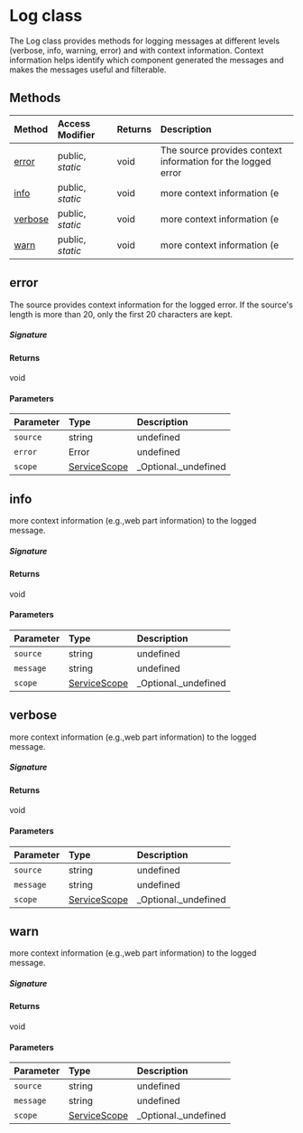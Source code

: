 # Log class





The Log class provides methods for logging messages at different levels (verbose, 
info, warning, error) and with context information. Context information helps identify 
which component generated the messages and makes the messages useful and filterable. 







## Methods

| Method	   | Access Modifier | Returns	| Description|
|:-------------|:----|:-------|:-----------|
|[error](#error~o8xg9)     | public, _static_ | void | The source provides context information for the logged error |
|[info](#info~z4ee9)     | public, _static_ | void | more context information (e |
|[verbose](#verbose~j0n09)     | public, _static_ | void | more context information (e |
|[warn](#warn~l5949)     | public, _static_ | void | more context information (e |




## error

The source provides context information for the logged error. 
If the source's length is more than 20, only the first 20 characters are kept.

##### Signature

#### Returns
void

#### Parameters


| Parameter	   | Type    | Description |
|:-------------|:---------------|:------------|
| `source`    | string | undefined |
| `error`    | Error | undefined |
| `scope`    | [ServiceScope](ServiceScope.md) | _Optional._undefined |


## info

more context information (e.g.,web part information) to the logged message.

##### Signature

#### Returns
void

#### Parameters


| Parameter	   | Type    | Description |
|:-------------|:---------------|:------------|
| `source`    | string | undefined |
| `message`    | string | undefined |
| `scope`    | [ServiceScope](ServiceScope.md) | _Optional._undefined |


## verbose

more context information (e.g.,web part information) to the logged message.

##### Signature

#### Returns
void

#### Parameters


| Parameter	   | Type    | Description |
|:-------------|:---------------|:------------|
| `source`    | string | undefined |
| `message`    | string | undefined |
| `scope`    | [ServiceScope](ServiceScope.md) | _Optional._undefined |


## warn

more context information (e.g.,web part information) to the logged message.

##### Signature

#### Returns
void

#### Parameters


| Parameter	   | Type    | Description |
|:-------------|:---------------|:------------|
| `source`    | string | undefined |
| `message`    | string | undefined |
| `scope`    | [ServiceScope](ServiceScope.md) | _Optional._undefined |

